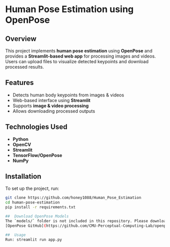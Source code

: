 # Human Pose Estimation using OpenPose  

##  Overview  
This project implements **human pose estimation** using **OpenPose** and provides a **Streamlit-based web app** for processing images and videos. Users can upload files to visualize detected keypoints and download processed results.  

##  Features  
- Detects human body keypoints from images & videos
- Web-based interface using **Streamlit**  
- Supports **image & video processing**  
- Allows downloading processed outputs  

##  Technologies Used  
- **Python**  
- **OpenCV**  
- **Streamlit**  
- **TensorFlow/OpenPose**  
- **NumPy**  

## Installation  
To set up the project, run:  
```bash
git clone https://github.com/honey1088/Human_Pose_Estimation
cd human-pose-estimation
pip install -r requirements.txt

##  Download OpenPose Models
The `models/` folder is not included in this repository. Please download the required OpenPose models from:
[OpenPose GitHub](https://github.com/CMU-Perceptual-Computing-Lab/openpose/blob/master/models/getModels.sh).

##  Usage
Run: streamlit run app.py
```
